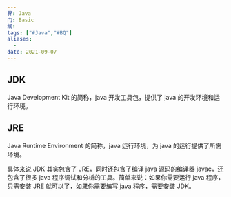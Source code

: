 ```yaml
---
界: Java
门: Basic
纲: 
tags: ["#Java","#BQ"]
aliases:
  - 
date: 2021-09-07
---
```

## JDK

Java Development Kit 的简称，java 开发工具包，提供了 java 的开发环境和运行环境。

## JRE

Java Runtime Environment 的简称，java 运行环境，为 java 的运行提供了所需环境。

具体来说 JDK 其实包含了 JRE，同时还包含了编译 java 源码的编译器 javac，还包含了很多 java 程序调试和分析的工具。简单来说：如果你需要运行 java 程序，只需安装 JRE 就可以了，如果你需要编写 java 程序，需要安装 JDK。